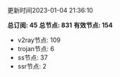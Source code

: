 更新时间2023-01-04 21:36:10

**总订阅: 45**
**总节点: 831**
**有效节点: 154**
- v2ray节点: 109
- trojan节点: 6
- ss节点: 37
- ssr节点: 2
